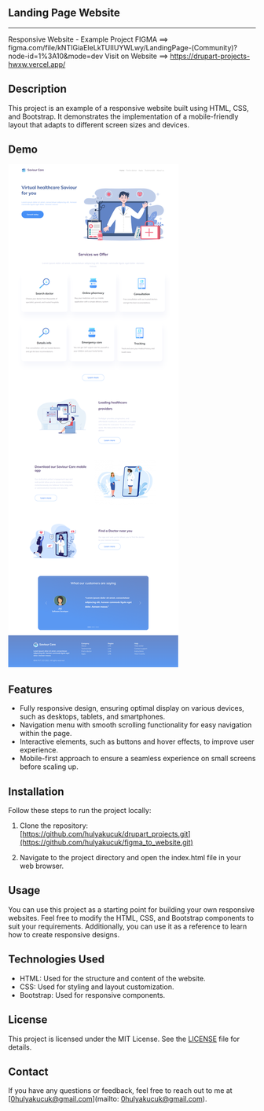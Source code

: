 ## Landing Page Website
--------------------------------
Responsive Website - Example Project
FIGMA ==> figma.com/file/kNTIGiaEIeLkTUIIUYWLwy/LandingPage-(Community)?node-id=1%3A10&mode=dev
Visit on Website ==> https://drupart-projects-hwxw.vercel.app/
## Description

This project is an example of a responsive website built using HTML, CSS, and Bootstrap. It demonstrates the implementation of a mobile-friendly layout that adapts to different screen sizes and devices.

## Demo
![Screenshot](website.png)

## Features

- Fully responsive design, ensuring optimal display on various devices, such as desktops, tablets, and smartphones.
- Navigation menu with smooth scrolling functionality for easy navigation within the page.
- Interactive elements, such as buttons and hover effects, to improve user experience.
- Mobile-first approach to ensure a seamless experience on small screens before scaling up.

## Installation

Follow these steps to run the project locally:

1. Clone the repository: [https://github.com/hulyakucuk/drupart_projects.git](https://github.com/hulyakucuk/figma_to_website.git)


2. Navigate to the project directory and open the index.html file in your web browser.

## Usage

You can use this project as a starting point for building your own responsive websites. Feel free to modify the HTML, CSS, and Bootstrap components to suit your requirements. Additionally, you can use it as a reference to learn how to create responsive designs.

## Technologies Used

- HTML: Used for the structure and content of the website.
- CSS: Used for styling and layout customization.
- Bootstrap: Used for responsive components.

## License

This project is licensed under the MIT License. See the [LICENSE](LICENSE) file for details.

## Contact

If you have any questions or feedback, feel free to reach out to me at [0hulyakucuk@gmail.com](mailto: 0hulyakucuk@gmail.com).
